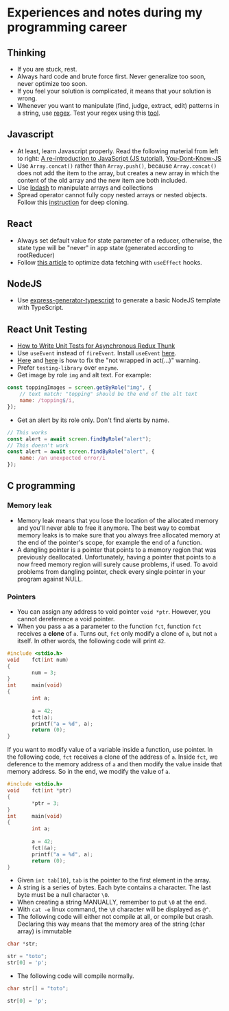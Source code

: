 # Experiences and notes during my programming career

## Thinking

* If you are stuck, rest.
* Always hard code and brute force first. Never generalize too soon, never optimize too soon.
* If you feel your solution is complicated, it means that your solution is wrong.
* Whenever you want to manipulate (find, judge, extract, edit) patterns in a string, use [regex](https://github.com/ziishaned/learn-regex). Test your regex using this [tool](https://regex101.com/r/dmRygT/1).

## Javascript

* At least, learn Javascript properly. Read the following material from left to right: [A re-introduction to JavaScript (JS tutorial)](https://developer.mozilla.org/en-US/docs/Web/JavaScript/A_re-introduction_to_JavaScript), [You-Dont-Know-JS](https://github.com/getify/You-Dont-Know-JS)
* Use `Array.concat()` rather than `Array.push()`, because `Array.concat()` does not add the item to the array, but creates a new array in which the content of the old array and the new item are both included.
* Use [lodash](https://lodash.com/docs/4.17.15) to manipulate arrays and collections
* Spread operator cannot fully copy nested arrays or nested objects. Follow this [instruction](https://stackoverflow.com/questions/122102/what-is-the-most-efficient-way-to-deep-clone-an-object-in-javascript) for deep cloning.

## React
* Always set default value for state parameter of a reducer, otherwise, the state type will be "never" in app state (generated according to rootReducer)
* Follow [this article](https://www.robinwieruch.de/react-hooks-fetch-data) to optimize data fetching with `useEffect` hooks.

## NodeJS
* Use [express-generator-typescript](https://www.npmjs.com/package/express-generator-typescript) to generate a basic NodeJS template with TypeScript.

## React Unit Testing
* [How to Write Unit Tests for Asynchronous Redux Thunk](https://decembersoft.com/posts/how-to-unit-test-redux-thunks/)
* Use `useEvent` instead of `fireEvent`. Install `useEvent` [here](https://testing-library.com/docs/ecosystem-user-event/).
* [Here](https://kentcdodds.com/blog/fix-the-not-wrapped-in-act-warning) and [here](https://testing-library.com/docs/guide-disappearance/) is how to fix the "not wrapped in act(...)" warning.
* Prefer `testing-library` over `enzyme`.
* Get image by role `img` and alt text. For example:
```javascript
const toppingImages = screen.getByRole("img", {
    // text match: "topping" should be the end of the alt text
    name: /topping$/i,
});
```
* Get an alert by its role only. Don't find alerts by name.
```javascript
// This works
const alert = await screen.findByRole("alert");
// This doesn't work
const alert = await screen.findByRole("alert", {
    name: /an unexpected error/i
});
```
## C programming
### Memory leak
* Memory leak means that you lose the location of the allocated memory and you'll never able to free it anymore. The best way to combat memory leaks is to make sure that you always free allocated memory at the end of the pointer's scope, for example the end of a function.
* A dangling pointer is a pointer that points to a memory region that was previously deallocated. Unfortunately, having a pointer that points to a now freed memory region will surely cause problems, if used. To avoid problems from dangling pointer, check every single pointer in your program against NULL.
### Pointers
* You can assign any address to void pointer `void *ptr`. However, you cannot dereference a void pointer.
* When you pass `a` as a parameter to the function `fct`, function `fct` receives a **clone** of `a`. Turns out, `fct` only modify a clone of `a`, but not `a` itself. In other words, the following code will print `42`.
```c
#include <stdio.h>
void    fct(int num)
{
        num = 3;
}
int     main(void)
{
        int a;
        
        a = 42;
        fct(a);
        printf("a = %d", a);
        return (0);
}
```
If you want to modify value of a variable inside a function, use pointer. In the following code, `fct` receives a clone of the address of `a`. Inside `fct`, we deference to the memory address of `a` and then modify the value inside that memory address. So in the end, we modify the value of `a`.
```c
#include <stdio.h>
void    fct(int *ptr)
{
        *ptr = 3;
}
int     main(void)
{
        int a;
        
        a = 42;
        fct(&a);
        printf("a = %d", a);
        return (0);
}
```
* Given `int tab[10]`, `tab` is the pointer to the first element in the array. 
* A string is a series of bytes. Each byte contains a character. The last byte must be a null character `\0`.
* When creating a string MANUALLY, remember to put `\0` at the end.
* With `cat -e` linux command, the `\0` character will be displayed as `@^`.
* The following code will either not compile at all, or compile but crash. Declaring this way means that the memory area of the string (char array) is immutable
```c
char *str;

str = "toto";
str[0] = 'p';
```
* The following code will compile normally.
```c
char str[] = "toto";

str[0] = 'p';
```
